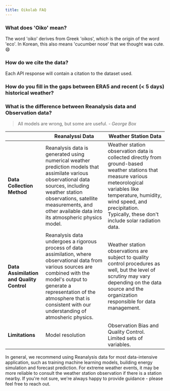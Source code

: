 ```yaml
---
title: Oikolab FAQ
---
```



### What does 'Oiko' mean?

The word 'oiko' derives from Greek 'oikos', which is the origin of the word 'eco'. In Korean, this also means 'cucumber nose' that we thought was cute. :smile:

### How do we cite the data?

Each API response will contain a citation to the dataset used. 

### How do you fill in the gaps between ERA5 and recent (< 5 days) historical weather?


### What is the difference between Reanalysis data and Observation data?

> All models are wrong, but some are useful. *- George Box*



|                                           | Reanalyssi Data                                                                                                                                                                                                                                           | Weather Station Data
|-------------------------------------------|-----------------------------------------------------------------------------------------------------------------------------------------------------------------------------------------------------------------------------------------------------------| ------------
| **Data Collection Method**                | Reanalysis data is generated using numerical weather prediction models that assimilate various observational data sources, including weather station observations, satellite measurements, and other available data into its atmospheric physics model.   | Weather station observation data is collected directly from ground-based weather stations that measure various meteorological variables like temperature, humidity, wind speed, and precipitation. Typically, these don't include solar radiation data.
| **Data Assimilation and Quality Control** | Reanalysis data undergoes a rigorous process of data assimilation, where observational data from various sources are combined with the model's output to generate a representation of the atmosphere that is consistent with our understanding of atmosheric physics. | Weather station observations are subject to quality control procedures as well, but the level of scrutiny may vary depending on the data source and the organization responsible for data management. 
| **Limitations**                           | Model resolution                                                                                                                                                                                                                                          | Observation Bias and Quality Control. Limited sets of variables.

In general, we recommend using Reanalysis data for most data-intensive application, such as training machine learning models, building energy simulation and forecast prediction. For extreme weather events, it may be more reliable to consult the weather station observation if there is a station nearby. If you're not sure, we're always happy to provide guidance - please feel free to reach out.

